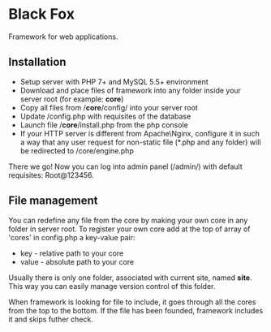 # Black Fox
Framework for web applications.

## Installation
* Setup server with PHP 7+ and MySQL 5.5+ environment
* Download and place files of framework into any folder inside your server root (for example: **core**)
* Copy all files from /**core**/config/ into your server root
* Update /config.php with requisites of the database
* Launch file /**core**/install.php from the php console
* If your HTTP server is different from Apache\Nginx, configure it in such a way that any user request for non-static file (\*.php and any folder) will be redirected to /core/engine.php

There we go! Now you can log into admin panel (/admin/) with default requisites: Root@123456.

## File management

You can redefine any file from the core by making your own core in any folder in server root. To register your own core add at the top of array of 'cores' in config.php a key-value pair:
* key - relative path to your core
* value - absolute path to your core

Usually there is only one folder, associated with current site, named **site**. This way you can easily manage version control of this folder. 

When framework is looking for file to include, it goes through all the cores from the top to the bottom. If the file has been founded, framework includes it and skips futher check.
